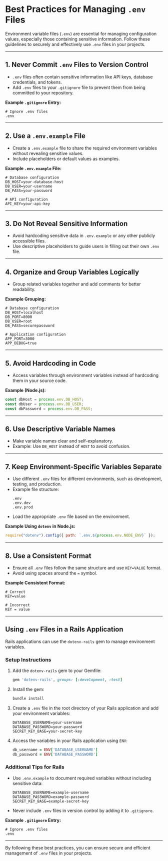 # Best Practices for Managing `.env` Files

Environment variable files (`.env`) are essential for managing configuration values, especially those containing sensitive information. Follow these guidelines to securely and effectively use `.env` files in your projects.

---

## 1. Never Commit `.env` Files to Version Control

- `.env` files often contain sensitive information like API keys, database credentials, and tokens.
- Add `.env` files to your `.gitignore` file to prevent them from being committed to your repository.

**Example `.gitignore` Entry:**

```plaintext
# Ignore .env files
.env
```

---

## 2. Use a `.env.example` File

- Create a `.env.example` file to share the required environment variables without revealing sensitive values.
- Include placeholders or default values as examples.

**Example `.env.example` File:**

```plaintext
# Database configuration
DB_HOST=your-database-host
DB_USER=your-username
DB_PASS=your-password

# API configuration
API_KEY=your-api-key
```

---

## 3. Do Not Reveal Sensitive Information

- Avoid hardcoding sensitive data in `.env.example` or any other publicly accessible files.
- Use descriptive placeholders to guide users in filling out their own `.env` file.

---

## 4. Organize and Group Variables Logically

- Group related variables together and add comments for better readability.

**Example Grouping:**

```plaintext
# Database configuration
DB_HOST=localhost
DB_PORT=8000
DB_USER=root
DB_PASS=securepassword

# Application configuration
APP_PORT=3000
APP_DEBUG=true
```

---

## 5. Avoid Hardcoding in Code

- Access variables through environment variables instead of hardcoding them in your source code.

**Example (Node.js):**

```javascript
const dbHost = process.env.DB_HOST;
const dbUser = process.env.DB_USER;
const dbPassword = process.env.DB_PASS;
```

---

## 6. Use Descriptive Variable Names

- Make variable names clear and self-explanatory.
- Example: Use `DB_HOST` instead of `HOST` to avoid confusion.

---

## 7. Keep Environment-Specific Variables Separate

- Use different `.env` files for different environments, such as development, testing, and production.
- Example file structure:
  ```plaintext
  .env
  .env.dev
  .env.prod
  ```
- Load the appropriate `.env` file based on the environment.

**Example Using `dotenv` in Node.js:**

```javascript
require("dotenv").config({ path: `.env.${process.env.NODE_ENV}` });
```

---

## 8. Use a Consistent Format

- Ensure all `.env` files follow the same structure and use `KEY=VALUE` format.
- Avoid using spaces around the `=` symbol.

**Example Consistent Format:**

```plaintext
# Correct
KEY=value

# Incorrect
KEY = value
```

---

## Using `.env` Files in a Rails Application

Rails applications can use the `dotenv-rails` gem to manage environment variables.

### Setup Instructions

1. Add the `dotenv-rails` gem to your Gemfile:
   ```ruby
   gem 'dotenv-rails', groups: [:development, :test]
   ```
2. Install the gem:
   ```bash
   bundle install
   ```
3. Create a `.env` file in the root directory of your Rails application and add your environment variables:
   ```plaintext
   DATABASE_USERNAME=your-username
   DATABASE_PASSWORD=your-password
   SECRET_KEY_BASE=your-secret-key
   ```
4. Access the variables in your Rails application using `ENV`:
   ```ruby
   db_username = ENV['DATABASE_USERNAME']
   db_password = ENV['DATABASE_PASSWORD']
   ```

### Additional Tips for Rails

- Use `.env.example` to document required variables without including sensitive data:
  ```plaintext
  DATABASE_USERNAME=example-username
  DATABASE_PASSWORD=example-password
  SECRET_KEY_BASE=example-secret-key
  ```
- Never include `.env` files in version control by adding it to `.gitignore`.

**Example `.gitignore` Entry:**

```plaintext
# Ignore .env files
.env
```

---

By following these best practices, you can ensure secure and efficient management of `.env` files in your projects.
